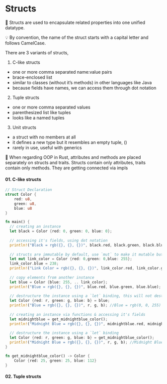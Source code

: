 # Structs

🌟 Structs are used to encapsulate related properties into one unified datatype.

💡 By convention, the name of the struct starts with a capital letter and follows CamelCase.


There are 3 variants of structs,
1. C-like structs
  * one or more comma separated name:value pairs
  * brace-enclosed  list
  * similar to classes (without it’s methods) in other languages like Java
  * because fields have names, we can access them through dot notation
2. Tuple structs
  * one or more comma separated values
  * parenthesized list like tuples
  * looks like a named tuples
3. Unit structs
  * a struct with no members at all
  * it defines a new type but it resembles an empty tuple, ()
  * rarely in use,  useful with generics

🌟 When regarding OOP in Rust, attributes and methods are placed separately on structs and traits. Structs contain only attributes, traits contain only methods. They are getting connected via impls

#### 01. C-like structs

```rust
// Struct Declaration
struct Color {
    red: u8,
    green: u8,
    blue: u8
}

fn main() {
  // creating an instance
  let black = Color {red: 0, green: 0, blue: 0};
  
  // accessing it's fields, using dot notation
  println!("Black = rgb({}, {}, {})", black.red, black.green, black.blue); //Black = rgb(0, 0, 0)
  
  // structs are immutable by default, use `mut` to make it mutable but doesn't support field level mutability
  let mut link_color = Color {red: 0,green: 0,blue: 255};
  link_color.blue = 238;
  println!("Link Color = rgb({}, {}, {})", link_color.red, link_color.green, link_color.blue); //Link Color = rgb(0, 0, 238)
  
  // copy elements from another instance
  let blue = Color {blue: 255, .. link_color};
  println!("Blue = rgb({}, {}, {})", blue.red, blue.green, blue.blue); //Blue = rgb(0, 0, 255)
  
  // destructure the instance using a `let` binding, this will not destruct blue instance
  let Color {red: r, green: g, blue: b} = blue;
  println!("Blue = rgb({}, {}, {})", r, g, b); //Blue = rgb(0, 0, 255)
  
  // creating an instance via functions & accessing it's fields
  let midnightblue = get_midnightblue_color();
  println!("Midnight Blue = rgb({}, {}, {})", midnightblue.red, midnightblue.green, midnightblue.blue); //Midnight Blue = rgb(25, 25, 112)
  
  // destructure the instance using a `let` binding
  let Color {red: r, green: g, blue: b} = get_midnightblue_color();
  println!("Midnight Blue = rgb({}, {}, {})", r, g, b); //Midnight Blue = rgb(25, 25, 112)
}

fn get_midnightblue_color() -> Color {
    Color {red: 25, green: 25, blue: 112}
}
```

#### 02. Tuple structs